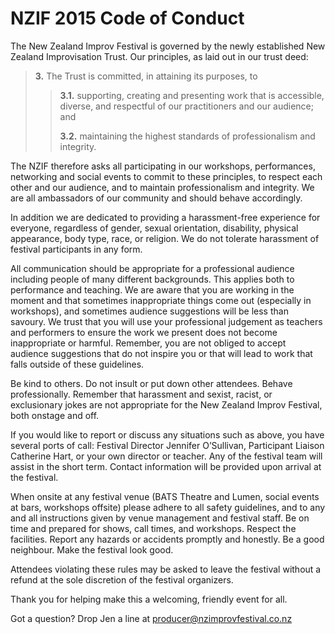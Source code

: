 NZIF 2015 Code of Conduct
=========================

The New Zealand Improv Festival is governed by the newly established New Zealand
Improvisation Trust. Our principles, as laid out in our trust deed:

> **3.** The Trust is committed, in attaining its purposes, to
>
> > **3.1.** supporting, creating and presenting work that is accessible, diverse, and
> > respectful of our practitioners and our audience; and
> >
> > **3.2.** maintaining the highest standards of professionalism and integrity.

The NZIF therefore asks all participating in our workshops, performances,
networking and social events to commit to these principles, to respect each
other and our audience, and to maintain professionalism and integrity. We are
all ambassadors of our community and should behave accordingly.

In addition we are dedicated to providing a harassment-free experience for
everyone, regardless of gender, sexual orientation, disability, physical
appearance, body type, race, or religion. We do not tolerate harassment of
festival participants in any form.

All communication should be appropriate for a professional audience including
people of many different backgrounds. This applies both to performance and
teaching. We are aware that you are working in the moment and that sometimes
inappropriate things come out (especially in workshops), and sometimes audience
suggestions will be less than savoury. We trust that you will use your
professional judgement as teachers and performers to ensure the work we present
does not become inappropriate or harmful. Remember, you are not obliged to
accept audience suggestions that do not inspire you or that will lead to work
that falls outside of these guidelines.

Be kind to others. Do not insult or put down other attendees. Behave
professionally. Remember that harassment and sexist, racist, or exclusionary
jokes are not appropriate for the New Zealand Improv Festival, both onstage and
off.

If you would like to report or discuss any situations such as above, you have
several ports of call: Festival Director Jennifer O’Sullivan, Participant
Liaison Catherine Hart, or your own director or teacher. Any of the festival
team will assist in the short term. Contact information will be provided upon
arrival at the festival.

When onsite at any festival venue (BATS Theatre and Lumen, social events at
bars, workshops offsite) please adhere to all safety guidelines, and to any and
all instructions given by venue management and festival staff. Be on time and
prepared for shows, call times, and workshops. Respect the facilities. Report
any hazards or accidents promptly and honestly. Be a good neighbour. Make the
festival look good.

Attendees violating these rules may be asked to leave the festival without a
refund at the sole discretion of the festival organizers.

Thank you for helping make this a welcoming, friendly event for all.

Got a question? Drop Jen a line at producer@nzimprovfestival.co.nz

